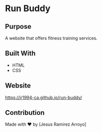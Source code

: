 # Run Buddy

## Purpose
A website that offers fitness training services.

## Built With
* HTML
* CSS

## Website
https://jr1994-ca.github.io/run-buddy/

## Contribution
Made with ❤️ by [Jesus Ramirez Arroyo]
